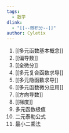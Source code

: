 ```yaml
---
tags:
  - 数学
dlink:
  - "[[--微积分--]]"
author: Cyletix
---
```

1. [[多元函数基本概念]]
2. [[偏导数]]
3. [[全微分]]
4. [[多元复合函数求导]]
5. [[多元隐函数求导]]
6. [[多元函数微分应用]]
7. [[方向导数]]
8. [[梯度]]
9. 多元函数极值
10. 二元泰勒公式
11. 最小二乘法


